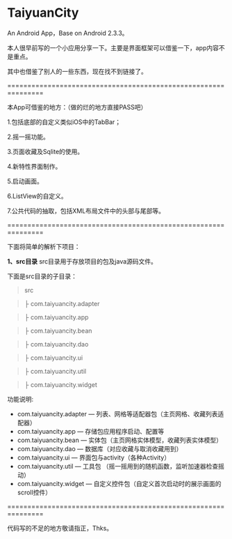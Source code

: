 TaiyuanCity
===========

An Android App，Base on Android 2.3.3。

本人很早前写的一个小应用分享一下。主要是界面框架可以借鉴一下，app内容不是重点。

其中也借鉴了别人的一些东西，现在找不到链接了。

===============================================================

本App可借鉴的地方：（做的烂的地方直接PASS吧）

1.包括底部的自定义类似iOS中的TabBar；

2.摇一摇功能。

3.页面收藏及Sqlite的使用。

4.新特性界面制作。

5.启动画面。

6.ListView的自定义。

7.公共代码的抽取，包括XML布局文件中的头部与尾部等。

===============================================================



下面将简单的解析下项目：

**1、src目录**
src目录用于存放项目的包及java源码文件。

下面是src目录的子目录：
> src

> ├ com.taiyuancity.adapter

> ├ com.taiyuancity.app

> ├ com.taiyuancity.bean

> ├ com.taiyuancity.dao

> ├ com.taiyuancity.ui

> ├ com.taiyuancity.util

> ├ com.taiyuancity.widget


功能说明:
- com.taiyuancity.adapter — 列表、网格等适配器包（主页网格、收藏列表适配器）
- com.taiyuancity.app — 存储包应用程序启动、配置等
- com.taiyuancity.bean — 实体包（主页网格实体模型，收藏列表实体模型）
- com.taiyuancity.dao — 数据库（对应收藏与取消收藏用到）
- com.taiyuancity.ui — 界面包与activity（各种Activity）
- com.taiyuancity.util — 工具包 （摇一摇用到的随机函数，监听加速器检查摇动）
- com.taiyuancity.widget — 自定义控件包（自定义首次启动时的展示画面的scroll控件）


===============================================================


代码写的不足的地方敬请指正，Thks。
